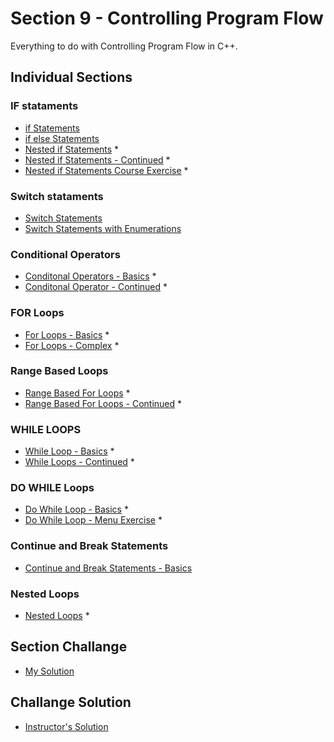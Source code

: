 # Section 9 - Controlling Program Flow
Everything to do with Controlling Program Flow in C++.

## Individual Sections

### IF stataments
- [if Statements](https://github.com/0xToast/Cplusplus/blob/main/Udemy/section%209/ifStatements.cpp)
- [if else Statements](https://github.com/0xToast/Cplusplus/blob/main/Udemy/section%209/ifelseStatments.cpp)
- [Nested if Statements](https://github.com/0xToast/Cplusplus/blob/main/Udemy/section%209/nestedIfStatements.cpp) *
- [Nested if Statements - Continued](https://github.com/0xToast/Cplusplus/blob/main/Udemy/section%209/nestedIfStatementsCont.cpp) *
- [Nested if Statements Course Exercise](https://github.com/0xToast/Cplusplus/blob/main/Udemy/section%209/nestedIfStatementsCont.cpp) *

### Switch stataments
- [Switch Statements](https://github.com/0xToast/Cplusplus/blob/main/Udemy/section%209/switchStatement.cpp) 
- [Switch Statements with Enumerations](https://github.com/0xToast/Cplusplus/blob/main/Udemy/section%209/switchStatementWithEnum.cpp) 

### Conditional Operators
- [Conditonal Operators - Basics](https://github.com/0xToast/Cplusplus/blob/main/Udemy/section%209/conditonalOperatorsBasicExampls.cpp) *
- [Conditonal Operator - Continued](https://github.com/0xToast/Cplusplus/blob/main/Udemy/section%209/conditonalOperatorsContinued.cpp) *

### FOR Loops
- [For Loops - Basics](https://github.com/0xToast/Cplusplus/blob/main/Udemy/section%209/forLoopBasics.cpp) *
- [For Loops - Complex](https://github.com/0xToast/Cplusplus/blob/main/Udemy/section%209/forLoopComplex.cpp) *

### Range Based Loops
- [Range Based For Loops](https://github.com/0xToast/Cplusplus/blob/main/Udemy/section%209/rangebaseForLoopBasics.cpp) *
- [Range Based For Loops - Continued](https://github.com/0xToast/Cplusplus/blob/main/Udemy/section%209/rangeBasedForLoopsExercises.cpp) *

### WHILE LOOPS
- [While Loop - Basics](https://github.com/0xToast/Cplusplus/blob/main/Udemy/section%209/whileLoopBasics.cpp) *
- [While Loops - Continued](https://github.com/0xToast/Cplusplus/blob/main/Udemy/section%209/whileLoopsContinued.cpp) *

### DO WHILE Loops
- [Do While Loop - Basics](https://github.com/0xToast/Cplusplus/blob/main/Udemy/section%209/doWhileLoopBasics.cpp) *
- [Do While Loop - Menu Exercise](https://github.com/0xToast/Cplusplus/blob/main/Udemy/section%209/doWhileMenuExercise.cpp) *

### Continue and Break Statements
- [Continue and Break Statements - Basics](https://github.com/0xToast/Cplusplus/blob/main/Udemy/section%209/continueAndBreakStatements.cpp)

### Nested Loops
- [Nested Loops](https://github.com/0xToast/Cplusplus/blob/main/Udemy/section%209/nestedLoops.cpp) *

## Section Challange
- [My Solution](https://github.com/0xToast/Cplusplus/blob/main/Udemy/section%209/sectionChallengeMine.cpp)

## Challange Solution
- [Instructor's Solution](https://github.com/0xToast/Cplusplus/blob/main/Udemy/section%209/instructorsSolution.cpp)

